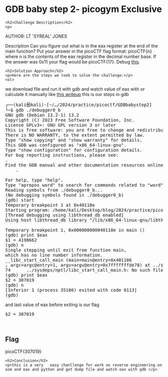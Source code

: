 <title>GDB baby step 2- picogym Exclusive</title>

<!DOCTYPE html>
<html>

<body>
    <h1>GDB baby step 2- picogym Exclusive</h1>

    <h2>Challenge Description</h2>
    <p> 
AUTHOR: LT 'SYREAL' JONES

Description
Can you figure out what is in the eax register at the end of the main function? Put your answer in the picoCTF flag format: picoCTF{n} where n is the contents of the eax register in the decimal number base. If the answer was 0x11 your flag would be picoCTF{17}.
Debug <a href="https://phantom1ss.github.io/blog/2024/practice/picoctf/GDBbabystep2/debugger0_b">this</a>.
</p>

    <h2>Solution Approach</h2>
    <p>Here are the steps we took to solve the challenge:</p>
    <ol>
 we download file and run it with gdb and watch value of eax with or calculate it manually like <a href="https://phantom1ss.github.io/blog/2024/practice/picoctf/GDBbabystep1/writeup1.md">this writeup</a>
this is our steps in gdb
<pre>
┌──(kali㉿kali)-[~/…/2024/practice/picoctf/GDBbabystep2]
└─$ gdb ./debugger0_b
GNU gdb (Debian 13.2-1) 13.2
Copyright (C) 2023 Free Software Foundation, Inc.
License GPLv3+: GNU GPL version 3 or later <http://gnu.org/licenses/gpl.html>
This is free software: you are free to change and redistribute it.
There is NO WARRANTY, to the extent permitted by law.
Type "show copying" and "show warranty" for details.
This GDB was configured as "x86_64-linux-gnu".
Type "show configuration" for configuration details.
For bug reporting instructions, please see:
<https://www.gnu.org/software/gdb/bugs/>.
Find the GDB manual and other documentation resources online at:
    <http://www.gnu.org/software/gdb/documentation/>.

For help, type "help".
Type "apropos word" to search for commands related to "word"...
Reading symbols from ./debugger0_b...
(No debugging symbols found in ./debugger0_b)
(gdb) start
Temporary breakpoint 1 at 0x40110e
Starting program: /home/kali/Desktop/blog/2024/practice/picoctf/GDBbabystep2/debugger0_b 
[Thread debugging using libthread_db enabled]
Using host libthread_db library "/lib/x86_64-linux-gnu/libthread_db.so.1".

Temporary breakpoint 1, 0x000000000040110e in main ()
(gdb) print $eax
$1 = 4198662
(gdb) n
Single stepping until exit from function main,
which has no line number information.
__libc_start_call_main (main=main@entry=0x401106 <main>, argc=argc@entry=1, argv=argv@entry=0x7fffffffde78) at ../sysdeps/nptl/libc_start_call_main.h:74
74      ../sysdeps/nptl/libc_start_call_main.h: No such file or directory.
(gdb) print $eax
$2 = 307019
(gdb) n
[Inferior 1 (process 35100) exited with code 0113]
(gdb) 
</pre>
and last value of eax before exiting is our flag <pre>$2 = 307019
</pre>
</ol>
<br>
    <h2>Flag</h2>
    <p class="flag">picoCTF{307019}
</p>

    <h2>Conclusion</h2>
    <p>this is a very   easy chanllenge for work on reverse engineering on asm and eax and python and get dump file and watch eax with gdb </p>
</body>
</html>







